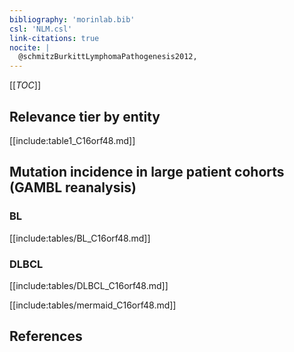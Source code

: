 ```yaml
---
bibliography: 'morinlab.bib'
csl: 'NLM.csl'
link-citations: true
nocite: |
  @schmitzBurkittLymphomaPathogenesis2012, 
---
```


[[_TOC_]]




## Relevance tier by entity

[[include:table1_C16orf48.md]]


## Mutation incidence in large patient cohorts (GAMBL reanalysis)

### BL
[[include:tables/BL_C16orf48.md]]

### DLBCL
[[include:tables/DLBCL_C16orf48.md]]

[[include:tables/mermaid_C16orf48.md]]

## References


